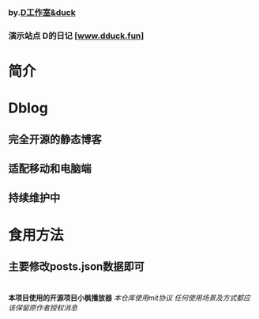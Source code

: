 ### by.[D工作室&duck]
### 演示站点 D的日记 [www.dduck.fun]
#
# 简介
# Dblog
## 完全开源的静态博客
## 适配移动和电脑端
## 持续维护中
#
# 食用方法
## 主要修改posts.json数据即可
#
**本项目使用的开源项目小枫播放器**
*本仓库使用mit协议*
*任何使用场景及方式都应该保留原作者授权消息*

[ououduck.github.io/Dqygw/]:https://ououduck.github.io/Dqygw/
[D工作室&duck]:https://www.dduck.fun
[www.dduck.fun]:https://www.dduck.fun
